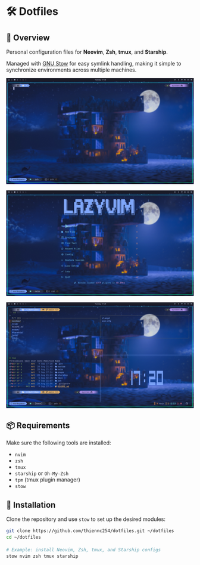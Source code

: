 # 🛠️ Dotfiles

## 📌 Overview

Personal configuration files for **Neovim**, **Zsh**, **tmux**, and **Starship**.

Managed with [GNU Stow](https://www.gnu.org/software/stow/) for easy symlink handling, making it simple to synchronize environments across multiple machines.

![Screen1](snaps/snap1.png)

![Screen2](snaps/snap2.png)

![Screen3](snaps/snap3.png)

## 📦 Requirements

Make sure the following tools are installed:

- `nvim`
- `zsh`
- `tmux`
- `starship` or `Oh-My-Zsh`
- `tpm` (tmux plugin manager)
- `stow`

## 🚀 Installation

Clone the repository and use `stow` to set up the desired modules:

```bash
git clone https://github.com/thiennc254/dotfiles.git ~/dotfiles
cd ~/dotfiles

# Example: install Neovim, Zsh, tmux, and Starship configs
stow nvim zsh tmux starship
```
